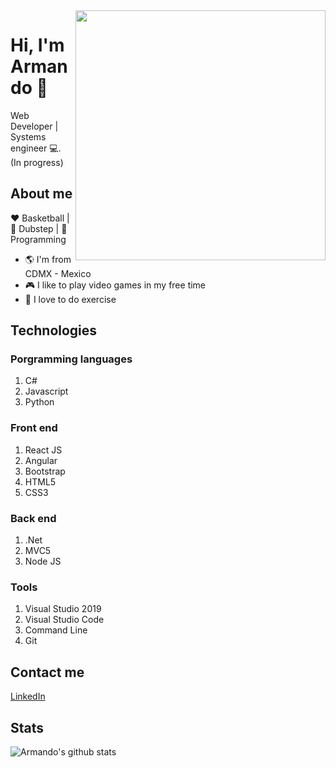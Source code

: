 <img align="right" width="400" height="400" src="https://images.unsplash.com/photo-1595259734744-a1d3d69d61f5?ixlib=rb-1.2.1&ixid=eyJhcHBfaWQiOjEyMDd9&auto=format&fit=crop&w=634&q=80">


# Hi, I'm Armando :avocado:

Web Developer | Systems engineer :computer:. (In progress)

## About me 

:heart: Basketball | :black_heart: Dubstep | :blue_heart: Programming

- :earth_americas: I'm from CDMX - Mexico
- :video_game: I like to play video games in my free time
- :muscle: I love to do exercise

## Technologies

### Porgramming languages

1. C#
2. Javascript
3. Python

### Front end 

1. React JS
2. Angular
3. Bootstrap
4. HTML5
5. CSS3

### Back end

1. .Net
2. MVC5
3. Node JS

### Tools

1. Visual Studio 2019
2. Visual Studio Code
3. Command Line
4. Git

## Contact me

[LinkedIn](https://www.linkedin.com/in/armandonery34/)

## Stats

![Armando's github stats](https://github-readme-stats.vercel.app/api?username=armandonery&show_icons=true&theme=radical)



